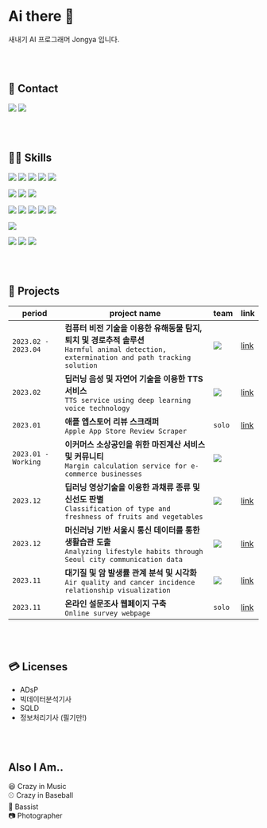 # Ai there 👋
새내기 AI 프로그래머 Jongya 입니다.

<br>
<br>

## 📮 Contact  

<a href="mailto:whdrns2013@naver.com"><img src="https://img.shields.io/badge/whdrns2013@naver.com-03C75A?style=flat-square&logo=Naver&logoColor=white&link=mailto:whdrns2013@naver.com"/></a>
<a href="https://whdrns2013.github.io/"><img src="https://img.shields.io/badge/Jongya's Blog-181717?style=flat-square&logo=Github&logoColor=white&link=https://whdrns2013.github.io/"/></a> 

<br>
<br>

## 🧑‍💻 Skills  

<img src="https://img.shields.io/badge/Python-3776AB?style=for-the-badge&logo=Python&logoColor=white"/></a>
<img src="https://img.shields.io/badge/JAVA-007396?style=for-the-badge&logo=java&logoColor=white">
<img src="https://img.shields.io/badge/MySQL-4479A1?style=for-the-badge&logo=MySQL&logoColor=white"/></a>
<img src="https://img.shields.io/badge/R-276DC3?style=for-the-badge&logo=R&logoColor=white"/></a>
<img src="https://img.shields.io/badge/HTML-E34F26?style=for-the-badge&logo=HTML5&logoColor=white"/></a>

<img src="https://img.shields.io/badge/Spring Boot-6DB33F?style=for-the-badge&logo=Spring Boot&logoColor=white"/></a>
<img src="https://img.shields.io/badge/Flask-000000?style=for-the-badge&logo=Flask&logoColor=white"/></a>
<img src="https://img.shields.io/badge/Pynecone-000000?style=for-the-badge&logo=&logoColor=white"/></a>

<img src="https://img.shields.io/badge/AWS-232F3E?style=for-the-badge&logo=Amazon AWS&logoColor=white"/></a>
<img src="https://img.shields.io/badge/AWS EC2-FF9900?style=for-the-badge&logo=amazonec2&logoColor=white"/></a>
<img src="https://img.shields.io/badge/AWS RDS-527FFF?style=for-the-badge&logo=amazonrds&logoColor=white"/></a>
<img src="https://img.shields.io/badge/AWS S3-569A31?style=for-the-badge&logo=amazons3&logoColor=white"/></a>
<img src="https://img.shields.io/badge/MariaDB-003545?style=for-the-badge&logo=mariadb&logoColor=white"/></a>

<img src="https://img.shields.io/badge/GIT-F05032?style=for-the-badge&logo=GIT&logoColor=white"/></a>

<img src="https://img.shields.io/badge/VSCode-007ACC?style=for-the-badge&logo=Visual Studio Code&logoColor=white"/></a>
<img src="https://img.shields.io/badge/Eclipse-2C2255?style=for-the-badge&logo=Eclipse IDE&logoColor=white"/></a>
<img src="https://img.shields.io/badge/Dot_ENV-ECD53F?style=for-the-badge&logo=dotenv&logoColor=white"/></a>


<br>
<br>

## 🚀 Projects  

|period|project name|team|link|
|---|---|---|---|
|`2023.02 - 2023.04`|**컴퓨터 비전 기술을 이용한 유해동물 탐지, 퇴치 및 경로추적 솔루션**<br>`Harmful animal detection, extermination and path tracking solution`|<img src="https://img.shields.io/badge/team-E2001A?style=style=flat-square&logo=&logoColor=white"/></a>|<a href="https://github.com/whdrns2013/lab/tree/main/20230210_sesac_final">link</a>|
|`2023.02`|**딥러닝 음성 및 자연어 기술을 이용한 TTS 서비스**<br>`TTS service using deep learning voice technology`|<img src="https://img.shields.io/badge/team-E2001A?style=style=flat-square&logo=&logoColor=white"/>|<a href="https://github.com/whdrns2013/Workspace_SeSAC/tree/main/pythonDir/project_nlp_sound_20230202">link</a>|
|`2023.01`|**애플 앱스토어 리뷰 스크래퍼**<br>`Apple App Store Review Scraper`|`solo`|<a href="https://github.com/whdrns2013/lab/tree/main/20230129_apple_app_review_scrapper">link</a>|
|`2023.01 - Working`|**이커머스 소상공인을 위한 마진계산 서비스 및 커뮤니티**<br>`Margin calculation service for e-commerce businesses`|<img src="https://img.shields.io/badge/team-E2001A?style=style=flat-square&logo=&logoColor=white"/>||
|`2023.12`|**딥러닝 영상기술을 이용한 과채류 종류 및 신선도 판별**<br>`Classification of type and freshness of fruits and vegetables`|<img src="https://img.shields.io/badge/team-E2001A?style=style=flat-square&logo=&logoColor=white"/>|<a href="https://github.com/whdrns2013/Workspace_SeSAC/tree/main/pythonDir/project_vegetable_20221219">link</a>|
|`2023.12`|**머신러닝 기반 서울시 통신 데이터를 통한 생활습관 도출**<br>`Analyzing lifestyle habits through Seoul city communication data`|<img src="https://img.shields.io/badge/team-E2001A?style=style=flat-square&logo=&logoColor=white"/>|<a href="https://github.com/whdrns2013/Workspace_SeSAC/tree/main/pythonDir/project_machinelearning_20221202">link</a>|
|`2023.11`|**대기질 및 암 발생률 관계 분석 및 시각화**<br>`Air quality and cancer incidence relationship visualization`|<img src="https://img.shields.io/badge/team-E2001A?style=style=flat-square&logo=&logoColor=white"/>|<a href="https://github.com/whdrns2013/Workspace_SeSAC/tree/main/pythonDir/project_visualization_project_20221121">link</a>|
|`2023.11`|**온라인 설문조사 웹페이지 구축**<br>`Online survey webpage`|`solo`|<a href="https://github.com/whdrns2013/Workspace_SeSAC/tree/main/java/project_survey_web_20221028">link</a>|


<br>
<br>

## 💳 Licenses  

- ADsP  
- 빅데이터분석기사  
- SQLD  
- 정보처리기사 (필기만!)  


<br>
<br>

## Also I Am..  

😆 Crazy in Music  
⚾ Crazy in Baseball  
🎸 Bassist  
📷 Photographer  



<!--
아이콘 : https://simpleicons.org/
뱃지 : https://shields.io/
이모지 : https://www.emojiengine.com/ko/keyboard/


-->


<!--
**whdrns2013/whdrns2013** is a ✨ _special_ ✨ repository because its `README.md` (this file) appears on your GitHub profile.

Here are some ideas to get you started:

- 🔭 I’m currently working on ...
- 🌱 I’m currently learning ...
- 👯 I’m looking to collaborate on ...
- 🤔 I’m looking for help with ...
- 💬 Ask me about ...
- 📫 How to reach me: ...
- 😄 Pronouns: ...
- ⚡ Fun fact: ...
-->


